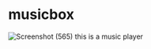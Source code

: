 # musicbox
![Screenshot (565)](https://github.com/aqnaakhila/musicbox/assets/65098768/b255f529-765a-410b-94e6-b08c426b9cf9)
this is a music player
